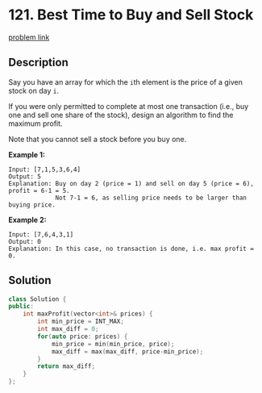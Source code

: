 # 121. Best Time to Buy and Sell Stock

[problem link](https://leetcode.com/problems/best-time-to-buy-and-sell-stock/)

## Description

Say you have an array for which the `i`th element is the price of a given stock on day `i`.

If you were only permitted to complete at most one transaction (i.e., buy one and sell one share of the stock), design an algorithm to find the maximum profit.

Note that you cannot sell a stock before you buy one.

**Example 1:**

```
Input: [7,1,5,3,6,4]
Output: 5
Explanation: Buy on day 2 (price = 1) and sell on day 5 (price = 6), profit = 6-1 = 5.
             Not 7-1 = 6, as selling price needs to be larger than buying price.
```

**Example 2:**

```
Input: [7,6,4,3,1]
Output: 0
Explanation: In this case, no transaction is done, i.e. max profit = 0.
```

## Solution

```cpp
class Solution {
public:
    int maxProfit(vector<int>& prices) {
        int min_price = INT_MAX;
        int max_diff = 0;
        for(auto price: prices) {
            min_price = min(min_price, price);
            max_diff = max(max_diff, price-min_price);
        }
        return max_diff;
    }
};
```